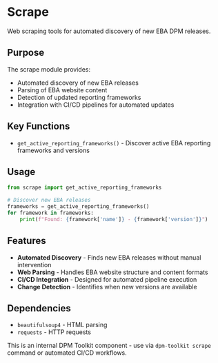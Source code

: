 # Scrape

Web scraping tools for automated discovery of new EBA DPM releases.

## Purpose

The scrape module provides:
- Automated discovery of new EBA releases
- Parsing of EBA website content
- Detection of updated reporting frameworks
- Integration with CI/CD pipelines for automated updates

## Key Functions

- `get_active_reporting_frameworks()` - Discover active EBA reporting frameworks and versions

## Usage

```python
from scrape import get_active_reporting_frameworks

# Discover new EBA releases
frameworks = get_active_reporting_frameworks()
for framework in frameworks:
    print(f"Found: {framework['name']} - {framework['version']}")
```

## Features

- **Automated Discovery** - Finds new EBA releases without manual intervention
- **Web Parsing** - Handles EBA website structure and content formats
- **CI/CD Integration** - Designed for automated pipeline execution
- **Change Detection** - Identifies when new versions are available

## Dependencies

- `beautifulsoup4` - HTML parsing
- `requests` - HTTP requests

This is an internal DPM Toolkit component - use via `dpm-toolkit scrape` command or automated CI/CD workflows.